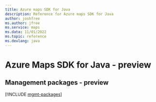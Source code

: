 ```yaml
---
title: Azure maps SDK for Java
description: Reference for Azure maps SDK for Java
author: joshfree
ms.author: jfree
ms.service: maps
ms.data: 11/01/2022
ms.topic: reference
ms.devlang: java
---
```

# Azure Maps SDK for Java - preview

## Management packages - preview
[!INCLUDE [mgmt-packages](maps-mgmt-index.md)]